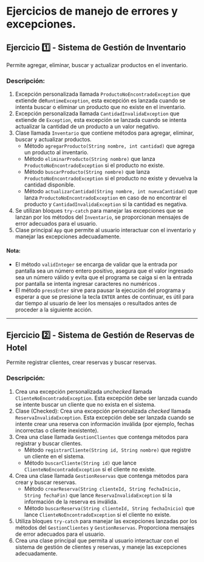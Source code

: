 # Ejercicios de manejo de errores y excepciones.

## Ejercicio 1️⃣ - Sistema de Gestión de Inventario
Permite agregar, eliminar, buscar y actualizar productos en el inventario. 

### Descripción:
1. Excepción personalizada llamada `ProductoNoEncontradoException` que extiende de`RuntimeException`, esta excepción es lanzada cuando se intenta buscar o eliminar un producto que no existe en el inventario.
2. Excepción personalizada llamada `CantidadInvalidaException` que extiende de `Exception`, esta excepción se lanzada cuando se intenta actualizar la cantidad de un producto a un valor negativo.
3. Clase llamada `Inventario` que contiene métodos para agregar, eliminar, buscar y actualizar productos.
    - Método `agregarProducto(String nombre, int cantidad)` que agrega un producto al inventario.
    - Método `eliminarProducto(String nombre)` que lanza `ProductoNoEncontradoException` si el producto no existe.
    - Método `buscarProducto(String nombre)` que lanza `ProductoNoEncontradoException` si el producto no existe y devuelva la cantidad disponible. 
    - Método `actualizarCantidad(String nombre, int nuevaCantidad)` que lanza `ProductoNoEncontradoException` en caso de no encontrar el producto y `CantidadInvalidaException` si la cantidad es negativa.
4. Se utilizan bloques `try-catch` para manejar las excepciones que se lanzan por los métodos del `Inventario`, se proporcionan mensajes de error adecuados para el usuario.
5. Clase principal `App` que permite al usuario interactuar con el inventario y manejar las excepciones adecuadamente.

#### Nota: 
- El método `validInteger` se encarga de validar que la entrada por pantalla sea un número entero positivo, asegura que el valor ingresado sea un número válido y evita que el programa se caiga si en la entrada por pantalla se intenta ingresar caracteres no numéricos .
- El método `pressEnter` sirve para pausar la ejecución del programa y esperar a que se presione la tecla `ENTER` antes de continuar, es útil para dar tiempo al usuario de leer los mensajes o resultados antes de proceder a la siguiente acción.

---

## Ejercicio 2️⃣ - Sistema de Gestión de Reservas de Hotel
Permite registrar clientes, crear reservas y buscar reservas.

### Descripción:
1. Crea una excepción personalizada _unchecked_ llamada `ClienteNoEncontradoException`. Esta excepción debe ser lanzada cuando se intente buscar un cliente que no exista en el sistema.
2. Clase  (Checked): Crea una excepción personalizada _checked_ llamada `ReservaInvalidaException`. Esta excepción debe ser lanzada cuando se intente crear una reserva con información inválida (por ejemplo, fechas incorrectas o cliente inexistente).
3. Crea una clase llamada `GestionClientes` que contenga métodos para registrar y buscar clientes.
    - Método `registrarCliente(String id, String nombre)` que registre un cliente en el sistema.
    - Método `buscarCliente(String id)` que lance `ClienteNoEncontradoException` si el cliente no existe.
4. Crea una clase llamada `GestionReservas` que contenga métodos para crear y buscar reservas.
    - Método `crearReserva(String clienteId, String fechaInicio, String fechaFin)` que lance `ReservaInvalidaException` si la información de la reserva es inválida.
    - Método `buscarReserva(String clienteId, String fechaInicio)` que lance `ClienteNoEncontradoException` si el cliente no existe.
5. Utiliza bloques `try-catch` para manejar las excepciones lanzadas por los métodos del `GestionClientes` y `GestionReservas`. Proporciona mensajes de error adecuados para el usuario.
6. Crea una clase principal que permita al usuario interactuar con el sistema de gestión de clientes y reservas, y maneje las excepciones adecuadamente.
